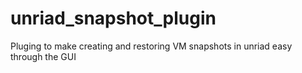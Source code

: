 # unriad_snapshot_plugin

Pluging to make creating and restoring VM snapshots in unriad easy through the GUI
